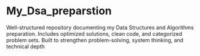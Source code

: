 # My_Dsa_preparstion
Well-structured repository documenting my Data Structures and Algorithms preparation. Includes optimized solutions, clean code, and categorized problem sets. Built to strengthen problem-solving, system thinking, and technical depth
